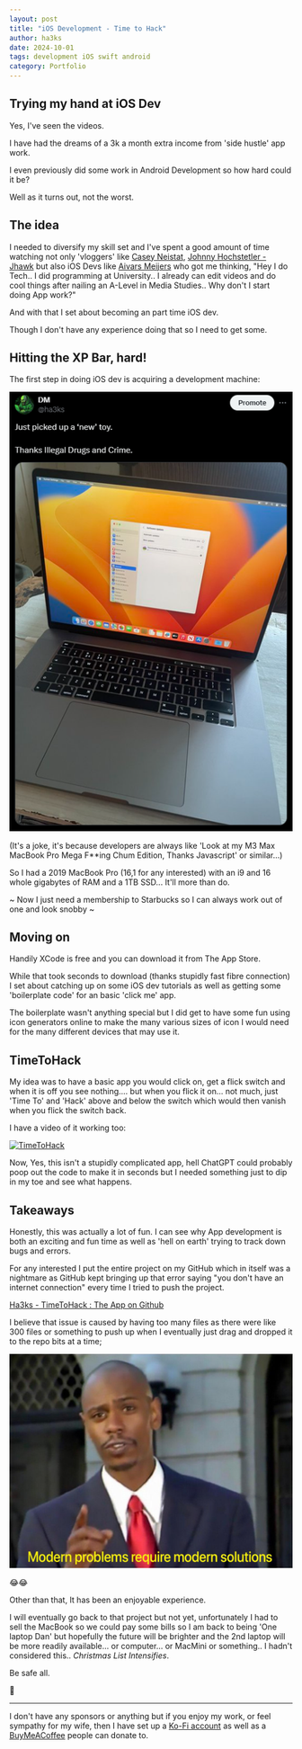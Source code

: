 ```yaml
---
layout: post
title: "iOS Development - Time to Hack"
author: ha3ks
date: 2024-10-01
tags: development iOS swift android
category: Portfolio
---
```


## Trying my hand at iOS Dev

Yes, I've seen the videos.

I have had the dreams of a 3k a month extra income from 'side hustle' app work.

I even previously did some work in Android Development so how hard could it be?

Well as it turns out, not the worst.

## The idea

I needed to diversify my skill set and I've spent a good amount of time watching not only 'vloggers' like [Casey Neistat](https://www.youtube.com/@casey), [Johnny Hochstetler - Jhawk](https://www.youtube.com/@JHawk) but also iOS Devs like [Aivars Meijers](https://www.youtube.com/@AivarsMeijers) who got me thinking, "Hey I do Tech.. I did programming at University.. I already can edit videos and do cool things after nailing an A-Level in Media Studies.. Why don't I start doing App work?"

And with that I set about becoming an part time iOS dev.

Though I don't have any experience doing that so I need to get some.

## Hitting the XP Bar, hard!

The first step in doing iOS dev is acquiring a development machine:

[![1](/assets/blog/TimetoHack/1.png)](/assets/blog/TimetoHack/1.png)

(It's a joke, it's because developers are always like 'Look at my M3 Max MacBook Pro Mega F**ing Chum Edition, Thanks Javascript' or similar...)

So I had a 2019 MacBook Pro (16,1 for any interested) with an i9 and 16 whole gigabytes of RAM and a 1TB SSD... It'll more than do.

~ Now I just need a membership to Starbucks so I can always work out of one and look snobby ~

## Moving on

Handily XCode is free and you can download it from The App Store.

While that took seconds to download (thanks stupidly fast fibre connection) I set about catching up on some iOS dev tutorials as well as getting some 'boilerplate code' for an basic 'click me' app.

The boilerplate wasn't anything special but I did get to have some fun using icon generators online to make the many various sizes of icon I would need for the many different devices that may use it.

## TimeToHack

My idea was to have a basic app you would click on, get a flick switch and when it is off you see nothing.... but when you flick it on... not much, just 'Time To' and 'Hack' above and below the switch which would then vanish when you flick the switch back.

I have a video of it working too:

[![TimeToHack](https://i.ytimg.com/vi/-lD37lvFRiY/hq720_2.jpg)](https://www.youtube.com/shorts/-lD37lvFRiY "TimeToHack")

Now, Yes, this isn't a stupidly complicated app, hell ChatGPT could probably poop out the code to make it in seconds but I needed something just to dip in my toe and see what happens.

## Takeaways

Honestly, this was actually a lot of fun. I can see why App development is both an exciting and fun time as well as 'hell on earth' trying to track down bugs and errors.

For any interested I put the entire project on my GitHub which in itself was a nightmare as GitHub kept bringing up that error saying "you don't have an internet connection" every time I tried to push the project.

[Ha3ks - TimeToHack : The App on Github](https://github.com/ha3ks/TimeToHack)

I believe that issue is caused by having too many files as there were like 300 files or something to push up when I eventually just drag and dropped it to the repo bits at a time;

[![2](/assets/blog/TimetoHack/2.jpg)](/assets/blog/TimetoHack/2.jpg)

😂😂 

Other than that, It has been an enjoyable experience.

I will eventually go back to that project but not yet, unfortunately I had to sell the MacBook so we could pay some bills so I am back to being 'One laptop Dan' but hopefully the future will be brighter and the 2nd laptop will be more readily available... or computer... or MacMini or something.. I hadn't considered this.. *Christmas List Intensifies*.

Be safe all.

🤙

-------

I don't have any sponsors or anything but if you enjoy my work, or feel sympathy for my wife, then I have set up a [Ko-Fi account](https://ko-fi.com/ha3ks) as well as a [BuyMeACoffee](https://www.buymeacoffee.com/ha3ks) people can donate to.